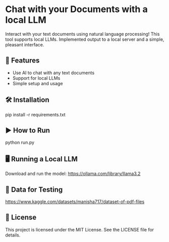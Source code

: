 # Chat with your Documents with a local LLM

Interact with your text documents using natural language processing! This tool supports local LLMs. Implemented output to a local server and a simple, pleasant interface.

## 🚀 Features
- Use AI to chat with any text documents
- Support for local LLMs
- Simple setup and usage

## 🛠 Installation
pip install -r requirements.txt

## ▶️ How to Run
python run.py

## 🖥 Running a Local LLM
Download and run the model: https://ollama.com/library/llama3.2

## 📂 Data for Testing
https://www.kaggle.com/datasets/manisha717/dataset-of-pdf-files

## 📜 License
This project is licensed under the MIT License. See the LICENSE file for details.